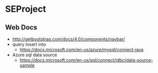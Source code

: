 # SEProject
## Web Docs
- http://getbootstrap.com/docs/4.0/components/navbar/
- query insert into
    - https://docs.microsoft.com/en-us/azure/mysql/connect-java
- Azure sql data source
    - https://docs.microsoft.com/en-us/sql/connect/jdbc/data-source-sample
